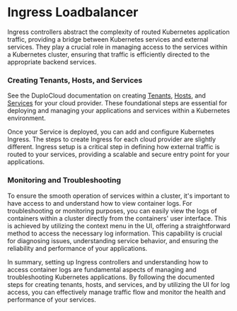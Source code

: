 # Ingress Loadbalancer

Ingress controllers abstract the complexity of routed Kubernetes application traffic, providing a bridge between Kubernetes services and external services. They play a crucial role in managing access to the services within a Kubernetes cluster, ensuring that traffic is efficiently directed to the appropriate backend services.

### Creating Tenants, Hosts, and Services

See the DuploCloud documentation on creating [Tenants](../../welcome-to-duplocloud/duplocloud-common-components/tenant.md), [Hosts](../../overview/use-cases/hosts-vms/), and [Services](../../welcome-to-duplocloud/duplocloud-common-components/app-service-and-cloud-services.md) for your cloud provider. These foundational steps are essential for deploying and managing your applications and services within a Kubernetes environment.

Once your Service is deployed, you can add and configure Kubernetes Ingress. The steps to create Ingress for each cloud provider are slightly different. Ingress setup is a critical step in defining how external traffic is routed to your services, providing a scalable and secure entry point for your applications.

### Monitoring and Troubleshooting

To ensure the smooth operation of services within a cluster, it's important to have access to and understand how to view container logs. For troubleshooting or monitoring purposes, you can easily view the logs of containers within a cluster directly from the containers' user interface. This is achieved by utilizing the context menu in the UI, offering a straightforward method to access the necessary log information. This capability is crucial for diagnosing issues, understanding service behavior, and ensuring the reliability and performance of your applications.

In summary, setting up Ingress controllers and understanding how to access container logs are fundamental aspects of managing and troubleshooting Kubernetes applications. By following the documented steps for creating tenants, hosts, and services, and by utilizing the UI for log access, you can effectively manage traffic flow and monitor the health and performance of your services.